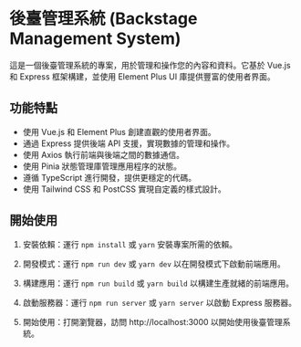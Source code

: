 # 後臺管理系統 (Backstage Management System)

這是一個後臺管理系統的專案，用於管理和操作您的內容和資料。它基於 Vue.js 和 Express 框架構建，並使用 Element Plus UI 庫提供豐富的使用者界面。

## 功能特點

- 使用 Vue.js 和 Element Plus 創建直觀的使用者界面。
- 通過 Express 提供後端 API 支援，實現數據的管理和操作。
- 使用 Axios 執行前端與後端之間的數據通信。
- 使用 Pinia 狀態管理庫管理應用程序的狀態。
- 遵循 TypeScript 進行開發，提供更穩定的代碼。
- 使用 Tailwind CSS 和 PostCSS 實現自定義的樣式設計。

## 開始使用

1. 安裝依賴：運行 `npm install` 或 `yarn` 安裝專案所需的依賴。

2. 開發模式：運行 `npm run dev` 或 `yarn dev` 以在開發模式下啟動前端應用。

3. 構建應用：運行 `npm run build` 或 `yarn build` 以構建生產就緒的前端應用。

4. 啟動服務器：運行 `npm run server` 或 `yarn server` 以啟動 Express 服務器。

5. 開始使用：打開瀏覽器，訪問 http://localhost:3000 以開始使用後臺管理系統。
